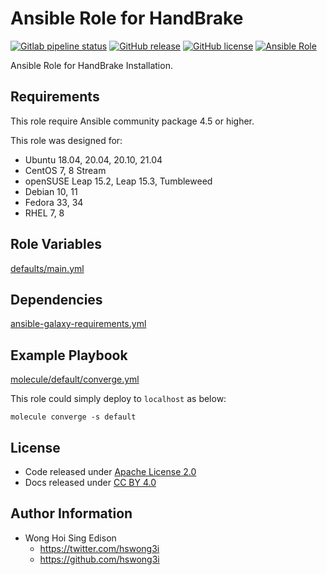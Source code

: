 # Ansible Role for HandBrake

[![Gitlab pipeline status](https://img.shields.io/gitlab/pipeline/alvistack/ansible-role-handbrake/master)](https://gitlab.com/alvistack/ansible-role-handbrake/-/pipelines)
[![GitHub release](https://img.shields.io/github/release/alvistack/ansible-role-handbrake.svg)](https://github.com/alvistack/ansible-role-handbrake/releases)
[![GitHub license](https://img.shields.io/github/license/alvistack/ansible-role-handbrake.svg)](https://github.com/alvistack/ansible-role-handbrake/blob/master/LICENSE)
[![Ansible Role](https://img.shields.io/badge/galaxy-alvistack.handbrake-blue.svg)](https://galaxy.ansible.com/alvistack/handbrake)

Ansible Role for HandBrake Installation.

## Requirements

This role require Ansible community package 4.5 or higher.

This role was designed for:

  - Ubuntu 18.04, 20.04, 20.10, 21.04
  - CentOS 7, 8 Stream
  - openSUSE Leap 15.2, Leap 15.3, Tumbleweed
  - Debian 10, 11
  - Fedora 33, 34
  - RHEL 7, 8

## Role Variables

[defaults/main.yml](defaults/main.yml)

## Dependencies

[ansible-galaxy-requirements.yml](ansible-galaxy-requirements.yml)

## Example Playbook

[molecule/default/converge.yml](molecule/default/converge.yml)

This role could simply deploy to `localhost` as below:

    molecule converge -s default

## License

  - Code released under [Apache License 2.0](LICENSE)
  - Docs released under [CC BY 4.0](http://creativecommons.org/licenses/by/4.0/)

## Author Information

  - Wong Hoi Sing Edison
      - <https://twitter.com/hswong3i>
      - <https://github.com/hswong3i>
